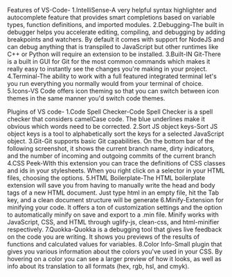 Features of VS-Code-
1.IntelliSense-A very helpful syntax highlighter and autocomplete feature that provides smart completions based on variable types, function definitions, and imported modules.
2.Debugging-The built in debugger helps you accelerate editing, compiling, and debugging by adding breakpoints and watchers. By default it comes with support for NodeJS and can debug anything that is transpiled to JavaScript but other runtimes like C++ or Python will require an extension to be installed.
3.Built-IN Git-There is a built in GUI for Git for the most common commands which makes it really easy to instantly see the changes you're making in your project.
4.Terminal-The ability to work with a full featured integrated terminal let's you run everything you normally would from your terminal of choice.
5.Icons-VS Code offers icon theming so that you can switch between icon themes in the same manner you'd switch code themes.

Plugins of VS code-
1.Code Spell Checker-Code Spell Checker is a spell checker that considers camelCase code. The blue underlines make it obvious which words need to be corrected.
2.Sort JS object keys-Sort JS object keys is a tool to alphabetically sort the keys for a selected JavaScript object. 
3.Git-Git supports basic Git capabilities. On the bottom bar of the following screenshot, it shows the current branch name, dirty indicators, and the number of incoming and outgoing commits of the current branch
4.CSS Peek-WIth this extension you can trace the definitions of CSS classes and ids in your stylesheets. When you right click on a selector in your HTML files, choosing the options.
5.HTML Boilerplate-The HTML boilerplate extension will save you from having to manually write the head and body tags of a new HTML document. Just type html in an empty file, hit the Tab key, and a clean document structure will be generate
6.Minify-Extension for minifying your code. It offers a ton of customization settings and the option to automatically minify on save and export to a .min file. Minify works with JavaScript, CSS, and HTML through uglify-js, clean-css, and html-minifier respectively.
7.Quokka-Quokka is a debugging tool that gives live feedback on the code you are writing. It shows you previews of the results of functions and calculated values for variables.
8.Color Info-Small plugin that gives you various information about the colors you've used in your CSS. By hovering on a color you can see a larger preview of how it looks, as well as info about its translation to all formats (hex, rgb, hsl, and cmyk).









